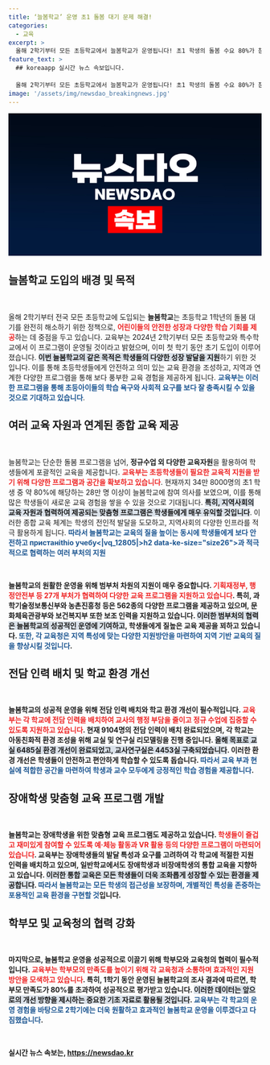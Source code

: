 ```yaml
---
title: ‘늘봄학교’ 운영 초1 돌봄 대기 문제 해결!
categories:
  - 교육
excerpt: >
  올해 2학기부터 모든 초등학교에서 늘봄학교가 운영됩니다! 초1 학생의 돌봄 수요 80%가 참여를 희망하며, 지역사회와 연계된 다양한 프로그램이 준비됩니다. 자녀의 안전한 성장과 발전을 위한 새로운 교육의 장이 기대됩니다!
feature_text: >
  ## koreaapp 실시간 뉴스 속보입니다.

  올해 2학기부터 모든 초등학교에서 늘봄학교가 운영됩니다! 초1 학생의 돌봄 수요 80%가 참여를 희망하며, 지역사회와 연계된 다양한 프로그램이 준비됩니다. 자녀의 안전한 성장과 발전을 위한 새로운 교육의 장이 기대됩니다!
image: '/assets/img/newsdao_breakingnews.jpg'
---
```


<p><img src="/assets/img/newsdao_breakingnews.jpg" alt="koreaapp 속보" /></p>

<h2 data-ke-size="size26">늘봄학교 도입의 배경 및 목적</h2>

<p data-ke-size="size16">&nbsp;</p>

<p>올해 2학기부터 전국 모든 초등학교에 도입되는 <b>늘봄학교</b>는 초등학교 1학년의 돌봄 대기를 완전히 해소하기 위한 정책으로, <b><span style="color: #ee2323;">어린이들의 안전한 성장과 다양한 학습 기회를 제공</span></b>하는 데 중점을 두고 있습니다. 교육부는 2024년 2학기부터 모든 초등학교와 특수학교에서 이 프로그램이 운영될 것이라고 밝혔으며, 이미 첫 학기 동안 초기 도입이 이루어졌습니다. <b><span style="background-color: #21538527;">이번 늘봄학교의 같은 목적은 학생들의 다양한 성장 발달을 지원</span></b>하기 위한 것입니다. 이를 통해 초등학생들에게 안전하고 의미 있는 교육 환경을 조성하고, 지역과 연계한 다양한 프로그램을 통해 보다 풍부한 교육 경험을 제공하게 됩니다. <b><span style="color: #1a5490;">교육부는 이러한 프로그램을 통해 초등아이들의 학습 욕구와 사회적 요구를 보다 잘 충족시킬 수 있을 것으로 기대하고 있습니다</span></b>.</p>

<h2 data-ke-size="size26">여러 교육 자원과 연계된 종합 교육 제공</h2>

<p data-ke-size="size16">&nbsp;</p>

<p>늘봄학교는 단순한 돌봄 프로그램을 넘어, <b>정규수업 외 다양한 교육자원</b>을 활용하여 학생들에게 포괄적인 교육을 제공합니다. <b><span style="color: #ee2323;">교육부는 초등학생들이 필요한 교육적 지원을 받기 위해 다양한 프로그램과 공간을 확보하고 있습니다</span></b>. 현재까지 34만 8000명의 초1 학생 중 약 80%에 해당하는 28만 명 이상이 늘봄학교에 참여 의사를 보였으며, 이를 통해 많은 학생들이 새로운 교육 경험을 쌓을 수 있을 것으로 기대됩니다. <b><span style="background-color: #21538527;">특히, 지역사회의 교육 자원과 협력하여 제공되는 맞춤형 프로그램은 학생들에게 매우 유익할 것입니다</span></b>. 이러한 종합 교육 체계는 학생의 전인적 발달을 도모하고, 지역사회의 다양한 인프라를 적극 활용하게 됩니다. <b><span style="color: #1a5490;">따라서 늘봄학교는 교육의 질을 높이는 동시에 학생들에게 보다 안전하고 пристанithio учебу&lt;|vq_12805|&gt;h2 data-ke-size="size26">과 적극적으로 협력하는 여러 부처의 지원</h2></p>

<p data-ke-size="size16">&nbsp;</p>

<p>늘봄학교의 원활한 운영을 위해 <b>범부처 차원의 지원</b>이 매우 중요합니다. <b><span style="color: #ee2323;">기획재정부, 행정안전부 등 27개 부처가 협력하여 다양한 교육 프로그램을 지원하고 있습니다</span></b>. 특히, 과학기술정보통신부와 농촌진흥청 등은 562종의 다양한 프로그램을 제공하고 있으며, 문화체육관광부와 보건복지부 또한 보조 인력을 지원하고 있습니다. <b><span style="background-color: #21538527;">이러한 범부처의 협력은 늘봄학교의 성공적인 운영에 기여하고</span></b>, 학생들에게 질높은 교육 제공을 꾀하고 있습니다. <b><span style="color: #1a5490;">또한, 각 교육청은 지역 특성에 맞는 다양한 지원방안을 마련하여 지역 기반 교육의 질을 향상시킬 것입니다</span></b>.</p>

<h2 data-ke-size="size26">전담 인력 배치 및 학교 환경 개선</h2>

<p data-ke-size="size16">&nbsp;</p>

<p>늘봄학교의 성공적 운영을 위해 <b>전담 인력 배치</b>와 <b>학교 환경 개선</b>이 필수적입니다. <b><span style="color: #ee2323;">교육부는 각 학교에 전담 인력을 배치하여 교사의 행정 부담을 줄이고 정규 수업에 집중할 수 있도록 지원하고 있습니다</span></b>. 현재 9104명의 전담 인력이 배치 완료되었으며, 각 학교는 아동친화적 환경 조성을 위해 교실 및 연구실 리모델링을 진행 중입니다. <b><span style="background-color: #21538527;">올해 목표로 교실 6485실 환경 개선이 완료되었고, 교사연구실은 4453실 구축되었습니다</span></b>. 이러한 환경 개선은 학생들이 안전하고 편안하게 학습할 수 있도록 돕습니다. <b><span style="color: #1a5490;">따라서 교육 부과 현실에 적합한 공간을 마련하여 학생과 교수 모두에게 긍정적인 학습 경험을 제공합니다</span></b>.</p>

<h2 data-ke-size="size26">장애학생 맞춤형 교육 프로그램 개발</h2>

<p data-ke-size="size16">&nbsp;</p>

<p>늘봄학교는 장애학생을 위한 <b>맞춤형 교육 프로그램</b>도 제공하고 있습니다. <b><span style="color: #ee2323;">학생들이 즐겁고 재미있게 참여할 수 있도록 예·체능 활동과 VR 활용 등의 다양한 프로그램이 마련되어 있습니다</span></b>. 교육부는 장애학생들의 발달 특성과 요구를 고려하여 각 학교에 적절한 지원 인력을 배치하고 있으며, 일반학교에서도 장애학생과 비장애학생의 통합 교육을 지향하고 있습니다. <b><span style="background-color: #21538527;">이러한 통합 교육은 모든 학생들이 더욱 조화롭게 성장할 수 있는 환경을 제공합니다</span></b>. <b><span style="color: #1a5490;">따라서 늘봄학교는 모든 학생의 접근성을 보장하며, 개별적인 특성을 존중하는 포용적인 교육 환경을 구현할 것</span></b>입니다.</p>

<h2 data-ke-size="size26">학부모 및 교육청의 협력 강화</h2>

<p data-ke-size="size16">&nbsp;</p>

<p>마지막으로, 늘봄학교 운영을 성공적으로 이끌기 위해 <b>학부모와 교육청의 협력</b>이 필수적입니다. <b><span style="color: #ee2323;">교육부는 학부모의 만족도를 높이기 위해 각 교육청과 소통하며 효과적인 지원 방안을 모색하고 있습니다</span></b>. 특히, 1학기 동안 운영된 늘봄학교의 조사 결과에 따르면, 학부모 만족도가 80%를 초과하여 성공적으로 평가받고 있습니다. <b><span style="background-color: #21538527;">이러한 데이터는 앞으로의 개선 방향을 제시하는 중요한 기초 자료로 활용될 것입니다</span></b>. <b><span style="color: #1a5490;">교육부는 각 학교의 운영 경험을 바탕으로 2학기에는 더욱 원활하고 효과적인 늘봄학교 운영을 이루겠다고 다짐했습니다</span></b>.</p>

<p data-ke-size="size16">&nbsp;</p>
실시간 뉴스 속보는, <a href="https://newsdao.kr" rel="dofollow">https://newsdao.kr</a>


